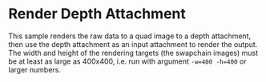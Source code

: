 # Render Depth Attachment

This sample renders the raw data to a quad image to a depth attachment, then
use the depth attachment as an input attachment to render the output. The
width and height of the rendering targets (the swapchain images) must be at
least as large as 400x400, i.e. run with argument `-w=400 -h=400` or larger
numbers.

